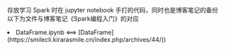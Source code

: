 存放学习 Spark 时在 jupyter notebook 手打的代码，同时也是博客笔记的备份
以下为文件与博客笔记《Spark编程入门》的对应
<li>DataFrame.ipynb <==> [DataFrame](https://smilecli.kirarasmile.cn/index.php/archives/44/))</li>
